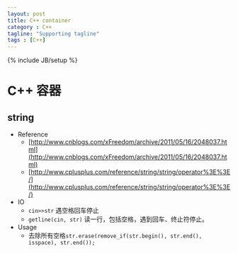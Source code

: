 ```yaml
---
layout: post
title: C++ container
category : C++
tagline: "Supporting tagline"
tags : [C++]
---
```

{% include JB/setup %}
# C++ 容器
## string
- Reference
  + [http://www.cnblogs.com/xFreedom/archive/2011/05/16/2048037.html](http://www.cnblogs.com/xFreedom/archive/2011/05/16/2048037.html)
  + [http://www.cplusplus.com/reference/string/string/operator%3E%3E/](http://www.cplusplus.com/reference/string/string/operator%3E%3E/)
- IO
  + `cin>>str` 遇空格回车停止
  + `getline(cin, str)` 读一行，包括空格，遇到回车、终止符停止。
- Usage
  + 去除所有空格`str.erase(remove_if(str.begin(), str.end(), isspace), str.end());`
